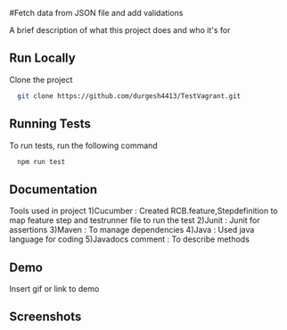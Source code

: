 
#Fetch data from JSON file and add validations 

A brief description of what this project does and who it's for


## Run Locally

Clone the project

```bash
  git clone https://github.com/durgesh4413/TestVagrant.git
```


## Running Tests

To run tests, run the following command

```bash
  npm run test
```


## Documentation

Tools used in project 
1)Cucumber : Created RCB.feature,Stepdefinition to map feature step and testrunner file to run the test
2)Junit : Junit for assertions
3)Maven : To manage dependencies
4)Java : Used java language for coding
5)Javadocs comment : To describe methods





## Demo

Insert gif or link to demo


## Screenshots




